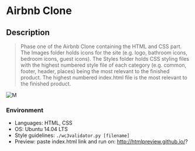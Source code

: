 # Airbnb Clone

## Description

> Phase one of the Airbnb Clone containing the HTML and CSS part.
>The Images folder holds icons for the site (e.g. logo, bathroom icons, bedroom icons, guest icons).
>The Styles folder holds CSS styling files with the highest numbered style file of each category (e.g. common, footer, header, places) being the most relevant to the finished product.
>The highest numbered index.html file is the most relevant to the finished product.

![M](https://i.imgur.com/bSbHyjy.png)

### Environment

* Languages: HTML, CSS
* OS: Ubuntu 14.04 LTS
* Style guidelines: ```./wc3validator.py [filename]```
* Preview: paste index.html link and run on: <http://htmlpreview.github.io/>?

